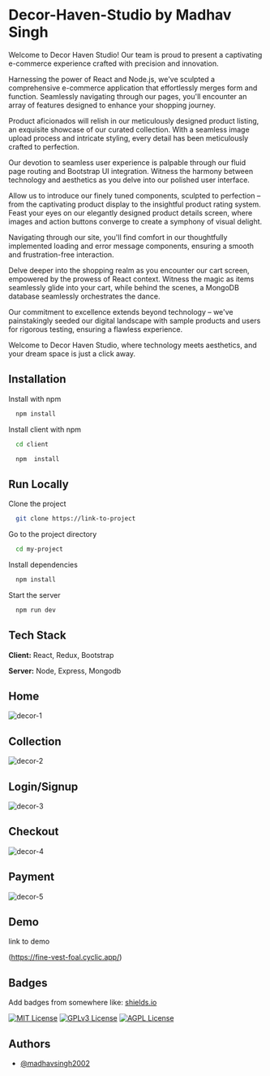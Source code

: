 
# Decor-Haven-Studio by Madhav Singh

Welcome to Decor Haven Studio! Our team is proud to present a captivating e-commerce experience crafted with precision and innovation.

Harnessing the power of React and Node.js, we've sculpted a comprehensive e-commerce application that effortlessly merges form and function. Seamlessly navigating through our pages, you'll encounter an array of features designed to enhance your shopping journey.

Product aficionados will relish in our meticulously designed product listing, an exquisite showcase of our curated collection. With a seamless image upload process and intricate styling, every detail has been meticulously crafted to perfection.

Our devotion to seamless user experience is palpable through our fluid page routing and Bootstrap UI integration. Witness the harmony between technology and aesthetics as you delve into our polished user interface.

Allow us to introduce our finely tuned components, sculpted to perfection – from the captivating product display to the insightful product rating system. Feast your eyes on our elegantly designed product details screen, where images and action buttons converge to create a symphony of visual delight.

Navigating through our site, you'll find comfort in our thoughtfully implemented loading and error message components, ensuring a smooth and frustration-free interaction.

Delve deeper into the shopping realm as you encounter our cart screen, empowered by the prowess of React context. Witness the magic as items seamlessly glide into your cart, while behind the scenes, a MongoDB database seamlessly orchestrates the dance.

Our commitment to excellence extends beyond technology – we've painstakingly seeded our digital landscape with sample products and users for rigorous testing, ensuring a flawless experience.

Welcome to Decor Haven Studio, where technology meets aesthetics, and your dream space is just a click away.

## Installation

Install  with npm

```bash
  npm install 
```
Install  client with npm
```bash
  cd client 
```
```bash
  npm  install 
```

    
## Run Locally

Clone the project

```bash
  git clone https://link-to-project
```

Go to the project directory

```bash
  cd my-project
```

Install dependencies

```bash
  npm install
```

Start the server

```bash
  npm run dev
```



## Tech Stack

**Client:** React, Redux, Bootstrap

**Server:** Node, Express, Mongodb


## Home


![decor-1](https://github.com/madhavsingh2002/Decor-Haven-Studio/assets/94055502/9eadb20e-a905-467c-af55-66ecf6b97999)

## Collection
![decor-2](https://github.com/madhavsingh2002/Decor-Haven-Studio/assets/94055502/8b1a63d4-5982-4553-80f2-08859a07931c)


## Login/Signup
![decor-3](https://github.com/madhavsingh2002/Decor-Haven-Studio/assets/94055502/353324d0-6050-4614-8598-a5e1531aebb0)

## Checkout
![decor-4](https://github.com/madhavsingh2002/Decor-Haven-Studio/assets/94055502/c98d9fc4-f6ad-4096-8475-fa13a6273722)
## Payment
![decor-5](https://github.com/madhavsingh2002/Decor-Haven-Studio/assets/94055502/0176ade8-5d67-44cc-b1d1-44631df221ac)

## Demo

 link to demo

(https://fine-vest-foal.cyclic.app/)

## Badges

Add badges from somewhere like: [shields.io](https://shields.io/)

[![MIT License](https://img.shields.io/badge/License-MIT-green.svg)](https://choosealicense.com/licenses/mit/)
[![GPLv3 License](https://img.shields.io/badge/License-GPL%20v3-yellow.svg)](https://opensource.org/licenses/)
[![AGPL License](https://img.shields.io/badge/license-AGPL-blue.svg)](http://www.gnu.org/licenses/agpl-3.0)


## Authors

- [@madhavsingh2002](https://www.github.com/madhavsingh2002)


